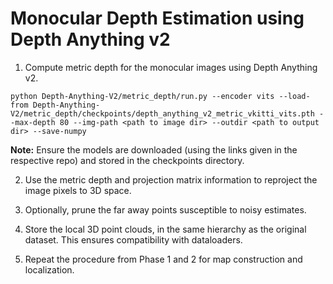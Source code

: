# Monocular Depth Estimation using Depth Anything v2

1. Compute metric depth for the monocular images using Depth Anything v2.

```shell
python Depth-Anything-V2/metric_depth/run.py --encoder vits --load-from Depth-Anything-V2/metric_depth/checkpoints/depth_anything_v2_metric_vkitti_vits.pth --max-depth 80 --img-path <path to image dir> --outdir <path to output dir> --save-numpy
```

**Note:** Ensure the models are downloaded (using the links given in the respective repo) and stored in the checkpoints directory.

2. Use the metric depth and projection matrix information to reproject the image pixels to 3D space.

3. Optionally, prune the far away points susceptible to noisy estimates.

4. Store the local 3D point clouds, in the same hierarchy as the original dataset. This ensures compatibility with dataloaders.

5. Repeat the procedure from Phase 1 and 2 for map construction and localization.
